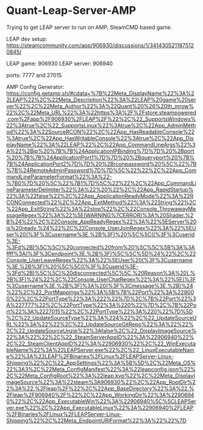 # Quant-Leap-Server-AMP
Trying to get LEAP server to run on AMP.
SteamCMD based game.

LEAP dev setup:
https://steamcommunity.com/app/906930/discussions/1/3414305211875120845/

LEAP game: 906930
LEAP server: 906940

ports: 7777 and 27015

AMP Config Generator:
https://config.getamp.sh/#cdata=%7B%22Meta_DisplayName%22%3A%22LEAP%22%2C%22Meta_Description%22%3A%22LEAP%20game%20server%22%2C%22Meta_Author%22%3A%22Quant%20%26%20th_mrow%22%2C%22Meta_URL%22%3A%22https%3A%2F%2Fstore.steampowered.com%2Fapp%2F906930%2FLEAP%2F%22%2C%22_SupportsWindows%22%3Atrue%2C%22_SupportsLinux%22%3Atrue%2C%22App_AdminMethod%22%3A%22SourceRCON%22%2C%22App_HasReadableConsole%22%3Atrue%2C%22App_HasWritableConsole%22%3Atrue%2C%22App_DisplayName%22%3A%22LEAP%22%2C%22App_CommandLineArgs%22%3A%22%2Bip%20%7B%7B%24ApplicationIPBinding%7D%7D%20%2Bport%20%7B%7B%24ApplicationPort1%7D%7D%20%2Bqueryport%20%7B%7B%24ApplicationPort2%7D%7D%20%2Brconpassword%20%5C%22%7B%7B%24RemoteAdminPassword%7D%7D%5C%22%22%2C%22App_CommandLineParameterFormat%22%3A%22-%7B0%7D%20%5C%22%7B1%7D%5C%22%22%2C%22App_CommandLineParameterDelimiter%22%3A%22%20%22%2C%22App_RapidStartup%22%3A%22false%22%2C%22App_ApplicationReadyMode%22%3A%22RCONConnected%22%2C%22App_ExitMethod%22%3A%22String%22%2C%22App_ExitString%22%3A%22stop%22%2C%22Console_ThrowawayMessageRegex%22%3A%22%5E(WARNING%7CERROR)%3A%20Shader.%2B%24%22%2C%22Console_AppReadyRegex%22%3A%22%5EServer%20is%20ready.%24%22%2C%22Console_UserJoinRegex%22%3A%22%5EUser%20(%3F%3Cusername%3E.%2B%3F)%20%5C%5C((%3F%3Cuserid%3E-%3Fd%2B)%5C%5C)%20connected%20from%20%5C%5C%5B%3A%3Affff%3A(%3F%3Cendpoint%3E.%2B%3F)%5C%5C%5D%24%22%2C%22Console_UserLeaveRegex%22%3A%22%5EUser%20(%3F%3Cusername%3E.%2B%3F)%20%5C%5C((%3F%3Cuserid%3E-%3Fd%2B)%5C%5C)%20disconnected%5C%5C.%20Reason%3A%20(.%2B%3F)%24%22%2C%22Console_UserChatRegex%22%3A%22%5E(%3F%3Cusername%3E.%2B%3F)%3A%20(%3F%3Cmessage%3E.%2B)%24%22%2C%22_PortMappings%22%3A%5B%7B%22Port%22%3A%228000%22%2C%22PortType%22%3A%222%22%7D%2C%7B%22Port%22%3A%227777%22%2C%22PortType%22%3A%220%22%7D%2C%7B%22Port%22%3A%2227015%22%2C%22PortType%22%3A%220%22%7D%5D%2C%22_UpdateSourceType%22%3A%224%22%2C%22_UpdateSourceURL%22%3A%22%22%2C%22_UpdateSourceGitRepo%22%3A%22%22%2C%22_UpdateSourceUnzip%22%3Afalse%2C%22_DisplayImageSource%22%3A%22%22%2C%22_SteamServerAppID%22%3A%22906940%22%2C%22_SteamClientAppID%22%3A%22906930%22%2C%22_WinExecutableName%22%3A%22LEAPServer.exe%22%2C%22_LinuxExecutableName%22%3A%22LEAP%2FBinaries%2FLinux%2FLEAPServer-Linux-Shipping%22%2C%22_AppSettings%22%3A%5B%5D%2C%22Meta_OS%22%3A3%2C%22Meta_ConfigManifest%22%3A%22leapconfig.json%22%2C%22Meta_ConfigRoot%22%3A%22leap.kvp%22%2C%22Meta_DisplayImageSource%22%3A%22steam%3A906930%22%2C%22App_RootDir%22%3A%22.%2Fleap%2F%22%2C%22App_BaseDirectory%22%3A%22.%2Fleap%2F906940%2F%22%2C%22App_WorkingDir%22%3A%22906940%22%2C%22App_ExecutableWin%22%3A%22906940%5C%5CLEAPServer.exe%22%2C%22App_ExecutableLinux%22%3A%22906940%2FLEAP%2FBinaries%2FLinux%2FLEAPServer-Linux-Shipping%22%2C%22Meta_EndpointURIFormat%22%3A%22%22%7D
